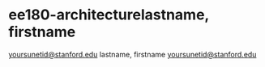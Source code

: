 # ee180-architecturelastname, firstname
yoursunetid@stanford.edu
lastname, firstname
yoursunetid@stanford.edu
